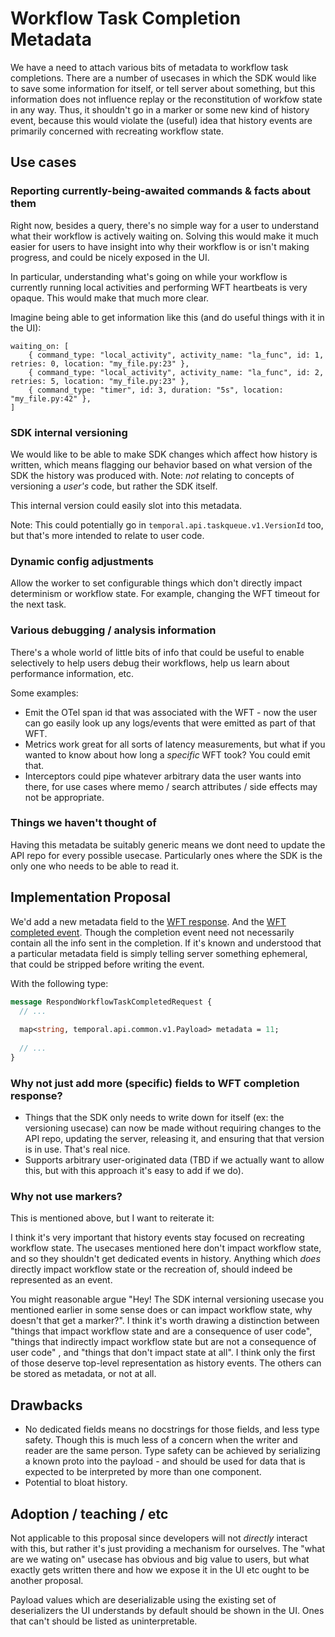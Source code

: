 # Workflow Task Completion Metadata

We have a need to attach various bits of metadata to workflow task completions. There are a number
of usecases in which the SDK would like to save some information for itself, or tell server about
something, but this information does not influence replay or the reconstitution of workfow state in
any way. Thus, it shouldn't go in a marker or some new kind of history event, because this would
violate the (useful) idea that history events are primarily concerned with recreating workflow
state.

## Use cases

### Reporting currently-being-awaited commands & facts about them

Right now, besides a query, there's no simple way for a user to understand what their workflow is
actively waiting on. Solving this would make it much easier for users to have insight into why
their workflow is or isn't making progress, and could be nicely exposed in the UI.

In particular, understanding what's going on while your workflow is currently running local
activities and performing WFT heartbeats is very opaque. This would make that much more clear.

Imagine being able to get information like this (and do useful things with it in the UI):

```
waiting_on: [
    { command_type: "local_activity", activity_name: "la_func", id: 1, retries: 0, location: "my_file.py:23" },
    { command_type: "local_activity", activity_name: "la_func", id: 2, retries: 5, location: "my_file.py:23" },
    { command_type: "timer", id: 3, duration: "5s", location: "my_file.py:42" },
]
```

### SDK internal versioning

We would like to be able to make SDK changes which affect how history is written, which means
flagging our behavior based on what version of the SDK the history was produced with. Note: *not*
relating to concepts of versioning a *user's* code, but rather the SDK itself.

This internal version could easily slot into this metadata.

Note: This could potentially go in `temporal.api.taskqueue.v1.VersionId` too, but that's more
intended to relate to user code.

### Dynamic config adjustments

Allow the worker to set configurable things which don't directly impact determinism or workflow
state. For example, changing the WFT timeout for the next task.

### Various debugging / analysis information

There's a whole world of little bits of info that could be useful to enable selectively to help
users debug their workflows, help us learn about performance information, etc.

Some examples:
* Emit the OTel span id that was associated with the WFT - now the user can go easily look up any
  logs/events that were emitted as part of that WFT.
* Metrics work great for all sorts of latency measurements, but what if you wanted to know about
  how long a _specific_ WFT took? You could emit that.
* Interceptors could pipe whatever arbitrary data the user wants into there, for use cases where
  memo / search attributes / side effects may not be appropriate.

### Things we haven't thought of

Having this metadata be suitably generic means we dont need to update the API repo for every
possible usecase. Particularly ones where the SDK is the only one who needs to be able to read it.

## Implementation Proposal

We'd add a new metadata field to the
[WFT response](https://github.com/temporalio/api/blob/master/temporal/api/workflowservice/v1/request_response.proto#L274).
And the [WFT completed event](https://github.com/temporalio/api/blob/f0350f8032ad2f0c60c539b3b61ea37f412f1cf7/temporal/api/history/v1/message.proto#L186).
Though the completion event need not necessarily contain all the info sent in the completion. If
it's known and understood that a particular metadata field is simply telling server something
ephemeral, that could be stripped before writing the event.

With the following type:

```protobuf
message RespondWorkflowTaskCompletedRequest {
  // ...
  
  map<string, temporal.api.common.v1.Payload> metadata = 11;
  
  // ...
}
```


### Why not just add more (specific) fields to WFT completion response?

* Things that the SDK only needs to write down for itself (ex: the versioning usecase) can now be
  made without requiring changes to the API repo, updating the server, releasing it, and ensuring
  that that version is in use. That's real nice.
* Supports arbitrary user-originated data (TBD if we actually want to allow this, but with this
  approach it's easy to add if we do).

### Why not use markers?

This is mentioned above, but I want to reiterate it: 

I think it's very important that history events stay focused on recreating workflow state. The
usecases mentioned here don't impact workflow state, and so they shouldn't get dedicated events
in history. Anything which *does* directly impact workflow state or the recreation of, should indeed
be represented as an event.

You might reasonable argue "Hey! The SDK internal versioning usecase you mentioned earlier in some
sense does or can impact workflow state, why doesn't that get a marker?". I think it's worth
drawing a distinction between "things that impact workflow state and are a consequence of user
code", "things that indirectly impact workflow state but are not a consequence of user code" , and
"things that don't impact state at all". I think only the first of those deserve top-level
representation as history events. The others can be stored as metadata, or not at all.

## Drawbacks
* No dedicated fields means no docstrings for those fields, and less type safety. Though this is
  much less of a concern when the writer and reader are the same person. Type safety can be achieved
  by serializing a known proto into the payload - and should be used for data that is expected to be
  interpreted by more than one component.
* Potential to bloat history.

## Adoption / teaching / etc

Not applicable to this proposal since developers will not *directly* interact with this, but rather
it's just providing a mechanism for ourselves. The "what are we wating on" usecase has obvious and
big value to users, but what exactly gets written there and how we expose it in the UI etc ought to
be another proposal.

Payload values which are deserializable using the existing set of deserializers the UI understands
by default should be shown in the UI. Ones that can't should be listed as uninterpretable.
